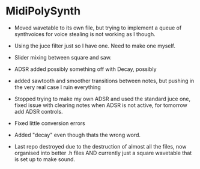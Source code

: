 # MidiPolySynth

- Moved wavetable to its own file, but trying to implement a queue of synthvoices for voice stealing is not working as I though.

- Using the juce filter just so I have one. Need to make one myself. 

- Slider mixing between square and saw.

- ADSR added possibly something off with Decay, possibly

- added sawtooth and smoother transitions between notes, but pushing in the very real case I ruin everything 

- Stopped trying to make my own ADSR and used the standard juce one, fixed issue with clearing notes when ADSR is not active, for tomorrow add ADSR controls. 

- Fixed little conversion errors

- Added "decay" even though thats the wrong word.

- Last repo destroyed due to the destruction of almost all the files, now organised into better .h files AND currently just a square wavetable that is set up to make 
sound.
